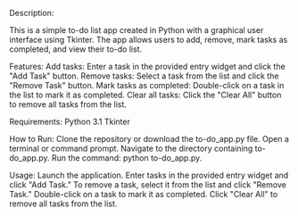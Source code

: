 Description:

This is a simple to-do list app created in Python with a graphical user interface using Tkinter. The app allows users to add, remove, mark tasks as completed, and view their to-do list.

Features:
Add tasks: Enter a task in the provided entry widget and click the "Add Task" button.
Remove tasks: Select a task from the list and click the "Remove Task" button.
Mark tasks as completed: Double-click on a task in the list to mark it as completed.
Clear all tasks: Click the "Clear All" button to remove all tasks from the list.

Requirements:
Python 3.1
Tkinter 

How to Run:
Clone the repository or download the to-do_app.py file.
Open a terminal or command prompt.
Navigate to the directory containing to-do_app.py.
Run the command: python to-do_app.py.

Usage:
Launch the application.
Enter tasks in the provided entry widget and click "Add Task."
To remove a task, select it from the list and click "Remove Task."
Double-click on a task to mark it as completed.
Click "Clear All" to remove all tasks from the list.
